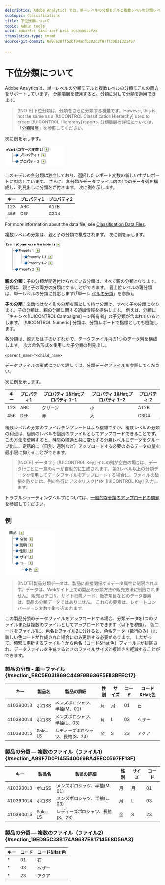```yaml
---
description: Adobe Analytics では、単一レベルの分類モデルと複数レベルの分類レベルの両方をサポートしています。分類階層を使用すると、分類に対して分類を適用できます。
subtopic: Classifications
title: 下位分類について
topic: Admin tools
uuid: 48bd7fc1-54a1-40ef-bc55-395338522f2d
translation-type: tm+mt
source-git-commit: 0e97e28ffb2bf94acfb382c3f97ff30b31321467

---
```



# 下位分類について

Adobe Analyticsは、単一レベルの分類モデルと複数レベルの分類モデルの両方をサポートしています。 分類階層を使用すると、分類に対して分類を適用できます。

> [!NOTE]下位分類は、分類をさらに分類する機能です。However, this is not the same as a [!UICONTROL Classification Hierarchy] used to create [!UICONTROL Hierarchy] reports. 分類階層の詳細については、「[分類階層](classification-hierarchies.md)」を参照してください。

次に例を示します。

![](assets/single-level-popup-C.png)

このモデルの各分類は独立しており、選択したレポート変数の新しいサブレポートに対応しています。 さらに、各分類がデータファイル内の1つのデータ列を構成し、列見出しに分類名が付きます。 次に例を示します。

| キー | プロパティ1 | プロパティ2 |
|---|---|---|
| 123 | ABC | A12B |
| 456 | DEF | C3D4 |

For more information about the data file, see [Classification Data Files](/help/components/c-classifications2/c-classifications-importer/c-saint-data-files.md).

複数レベルの分類は、親と子の分類で構成されます。 次に例を示します。

![](assets/Multi-Level-Class-popup.png)

**親の分類：**&#x200B;子の分類が関連付けられている分類は、すべて親の分類となります。分類は、親と子の両方の分類にすることができます。 最上位レベルの親分類は、単一レベルの分類に対応します(「単一レ [ベルの分類](/help/components/c-classifications2/c-sub-classifications.md)」を参照)。

**子の分類：**&#x200B;変数ではなく別の分類を親として持つ分類は、すべて子の分類になります。子の分類は、親の分類に関する追加情報を提供します。 例えば、分類に「キャンペ [!UICONTROL Campaigns] ーン所有者」の子分類が含まれているとします。 [!UICONTROL Numeric] 分類は、分類レポートで指標としても機能します。

各分類は、親または子のいずれかで、データファイル内の1つのデータ列を構成します。 次の命名形式を使用した子分類の列見出し。

`<parent_name>^<child_name>`

データファイルの形式について詳しくは、[分類データファイル](/help/components/c-classifications2/c-classifications-importer/c-saint-data-files.md)を参照してください。

次に例を示します。

| キー | プロパティ1 | プロパティ 1&amp;Hat;プロパティ 1-1 | プロパティ 1&amp;Hat;プロパティ 1-2 | プロパティ 2 |
|---|---|---|---|---|
| 123 | ABC | グリーン | 小 | A12B |
| 456 | DEF | 赤 | 大 | C3D4 |

複数レベルの分類のファイルテンプレートはより複雑ですが、複数レベルの分類の利点は、個別のレベルを個別のファイルとしてアップロードできることです。 この方法を使用すると、時間の経過と共に変化する分類レベルにデータをグループ化し、定期的に（日別、週別など）アップロードする必要のあるデータの量を最小限に抑えることができます。

> [!NOTE] データファ [!UICONTROL Key] イルの列が空白の場合は、データ行ごとに一意のキーが自動的に生成されます。 第2レベル以上の分類データを使用してデータファイルをアップロードする場合に、ファイルの破損を防ぐには、列の各行にアスタリスク(*)を [!UICONTROL Key] 入力します。

トラブルシューティングヘルプについては、[一般的な分類のアップロードの問題](https://marketing.adobe.com/resources/help/en_US/home/index.html#kb-common-saint-upload-issues)を参照してください。

## 例

![](assets/sample-product-classifications.png)

>[!NOTE]製品分類データは、製品に直接関係するデータ属性に制限されます。データは、Webサイト上での製品の分類方法や販売方法に制限されません。 販売カテゴリ、サイト閲覧ノード、販売項目などのデータ要素は、製品の分類データではありません。 これらの要素は、レポートコンバージョン変数で取り込まれます。

この製品分類のデータファイルをアップロードする場合、分類データを1つのファイルまたは複数のファイルとしてアップロードできます（以下を参照）。 色コードをファイル1に、色名をファイル2に分けると、色名データ（数行のみ）は、新しい色コードが作成された場合にのみ更新する必要があります。 したがって、頻繁に更新するファイル 1 から色名（コード&amp;Hat;色）フィールドが排除され、データファイルを生成するときのファイルサイズと複雑さを軽減することができます。

### 製品の分類 - 単一ファイル {#section_E8C5E031869C449F9B636F5EB3BFEC17}

| キー | 製品名 | 製品の詳細 | 性別 | サイズ | コード | コード&amp;Hat;色 |
|---|---|---|---|---|---|---|
| 410390013 | ポロSS | メンズポロシャツ、半袖(M、01) | 月 | 月 | 01 | 石 |
| 410390014 | ポロSS | メンズポロシャツ、半袖(L、03) | 月 | L | 03 | ヘザー |
| 410390015 | Polo-LS | レディーズポロシャツ、長袖(S、23) | 金 | S | 23 | アクア |

### 製品の分類 — 複数のファイル（ファイル1） {#section_A99F7D0F145540069BA4EEC0597FF13F}

| キー | 製品名 | 製品の詳細 | 性別 | サイズ | コード |
|---|---|---|---|---|---|
| 410390013 | ポロSS | メンズポロシャツ、半袖(M、01) | 月 | 月 | 01 |
| 410390014 | ポロSS | メンズポロシャツ、半袖(L、03) | 月 | L | 03 |
| 410390015 | Polo-LS | レディーズポロシャツ、長袖(S、23) | 金 | S | 23 |

### 製品の分類 — 複数のファイル（ファイル2） {#section_19ED95C33B174A9687E81714568D56A3}

| キー | コード | コード&amp;Hat;色 |
|---|---|---|
| * | 01 | 石 |
| * | 03 | ヘザー |
| * | 23 | アクア |
